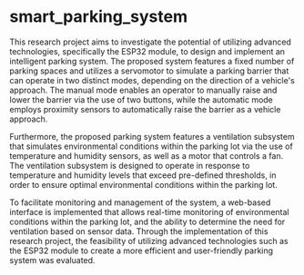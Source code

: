 # smart_parking_system
This research project aims to investigate the potential of utilizing advanced technologies, specifically the ESP32 module, to design and implement an intelligent parking system. The proposed system features a fixed number of parking spaces and utilizes a servomotor to simulate a parking barrier that can operate in two distinct modes, depending on the direction of a vehicle's approach. The manual mode enables an operator to manually raise and lower the barrier via the use of two buttons, while the automatic mode employs proximity sensors to automatically raise the barrier as a vehicle approach.

Furthermore, the proposed parking system features a ventilation subsystem that simulates environmental conditions within the parking lot via the use of temperature and humidity sensors, as well as a motor that controls a fan. The ventilation subsystem is designed to operate in response to temperature and humidity levels that exceed pre-defined thresholds, in order to ensure optimal environmental conditions within the parking lot.

To facilitate monitoring and management of the system, a web-based interface is implemented that allows real-time monitoring of environmental conditions within the parking lot, and the ability to determine the need for ventilation based on sensor data. Through the implementation of this research project, the feasibility of utilizing advanced technologies such as the ESP32 module to create a more efficient and user-friendly parking system was evaluated.
